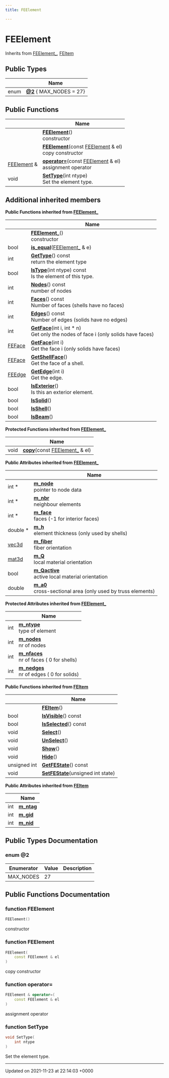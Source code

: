 ```yaml
---
title: FEElement

---
```


# FEElement





Inherits from [FEElement_](../Classes/classFEElement__.md), [FEItem](../Classes/classFEItem.md)

## Public Types

|                | Name           |
| -------------- | -------------- |
| enum| **[@2](../Classes/classFEElement.md#enum-@2)** { MAX_NODES = 27} |

## Public Functions

|                | Name           |
| -------------- | -------------- |
| | **[FEElement](../Classes/classFEElement.md#function-feelement)**()<br>constructor  |
| | **[FEElement](../Classes/classFEElement.md#function-feelement)**(const [FEElement](../Classes/classFEElement.md) & el)<br>copy constructor  |
| [FEElement](../Classes/classFEElement.md) & | **[operator=](../Classes/classFEElement.md#function-operator=)**(const [FEElement](../Classes/classFEElement.md) & el)<br>assignment operator  |
| void | **[SetType](../Classes/classFEElement.md#function-settype)**(int ntype)<br>Set the element type.  |

## Additional inherited members

**Public Functions inherited from [FEElement_](../Classes/classFEElement__.md)**

|                | Name           |
| -------------- | -------------- |
| | **[FEElement_](../Classes/classFEElement__.md#function-feelement-)**()<br>constructor  |
| bool | **[is_equal](../Classes/classFEElement__.md#function-is-equal)**([FEElement_](../Classes/classFEElement__.md) & e) |
| int | **[GetType](../Classes/classFEElement__.md#function-gettype)**() const<br>return the element type  |
| bool | **[IsType](../Classes/classFEElement__.md#function-istype)**(int ntype) const<br>Is the element of this type.  |
| int | **[Nodes](../Classes/classFEElement__.md#function-nodes)**() const<br>number of nodes  |
| int | **[Faces](../Classes/classFEElement__.md#function-faces)**() const<br>Number of faces (shells have no faces)  |
| int | **[Edges](../Classes/classFEElement__.md#function-edges)**() const<br>Number of edges (solids have no edges)  |
| int | **[GetFace](../Classes/classFEElement__.md#function-getface)**(int i, int * n)<br>Get only the nodes of face i (only solids have faces)  |
| [FEFace](../Classes/classFEFace.md) | **[GetFace](../Classes/classFEElement__.md#function-getface)**(int i)<br>Get the face i (only solids have faces)  |
| [FEFace](../Classes/classFEFace.md) | **[GetShellFace](../Classes/classFEElement__.md#function-getshellface)**()<br>Get the face of a shell.  |
| [FEEdge](../Classes/classFEEdge.md) | **[GetEdge](../Classes/classFEElement__.md#function-getedge)**(int i)<br>Get the edge.  |
| bool | **[IsExterior](../Classes/classFEElement__.md#function-isexterior)**()<br>Is this an exterior element.  |
| bool | **[IsSolid](../Classes/classFEElement__.md#function-issolid)**() |
| bool | **[IsShell](../Classes/classFEElement__.md#function-isshell)**() |
| bool | **[IsBeam](../Classes/classFEElement__.md#function-isbeam)**() |

**Protected Functions inherited from [FEElement_](../Classes/classFEElement__.md)**

|                | Name           |
| -------------- | -------------- |
| void | **[copy](../Classes/classFEElement__.md#function-copy)**(const [FEElement_](../Classes/classFEElement__.md) & el) |

**Public Attributes inherited from [FEElement_](../Classes/classFEElement__.md)**

|                | Name           |
| -------------- | -------------- |
| int * | **[m_node](../Classes/classFEElement__.md#variable-m-node)** <br>pointer to node data  |
| int * | **[m_nbr](../Classes/classFEElement__.md#variable-m-nbr)** <br>neighbour elements  |
| int * | **[m_face](../Classes/classFEElement__.md#variable-m-face)** <br>faces (-1 for interior faces)  |
| double * | **[m_h](../Classes/classFEElement__.md#variable-m-h)** <br>element thickness (only used by shells)  |
| [vec3d](../Classes/classvec3d.md) | **[m_fiber](../Classes/classFEElement__.md#variable-m-fiber)** <br>fiber orientation  |
| [mat3d](../Classes/classmat3d.md) | **[m_Q](../Classes/classFEElement__.md#variable-m-q)** <br>local material orientation  |
| bool | **[m_Qactive](../Classes/classFEElement__.md#variable-m-qactive)** <br>active local material orientation  |
| double | **[m_a0](../Classes/classFEElement__.md#variable-m-a0)** <br>cross-sectional area (only used by truss elements)  |

**Protected Attributes inherited from [FEElement_](../Classes/classFEElement__.md)**

|                | Name           |
| -------------- | -------------- |
| int | **[m_ntype](../Classes/classFEElement__.md#variable-m-ntype)** <br>type of element  |
| int | **[m_nodes](../Classes/classFEElement__.md#variable-m-nodes)** <br>nr of nodes  |
| int | **[m_nfaces](../Classes/classFEElement__.md#variable-m-nfaces)** <br>nr of faces ( 0 for shells)  |
| int | **[m_nedges](../Classes/classFEElement__.md#variable-m-nedges)** <br>nr of edges ( 0 for solids)  |

**Public Functions inherited from [FEItem](../Classes/classFEItem.md)**

|                | Name           |
| -------------- | -------------- |
| | **[FEItem](../Classes/classFEItem.md#function-feitem)**() |
| bool | **[IsVisible](../Classes/classFEItem.md#function-isvisible)**() const |
| bool | **[IsSelected](../Classes/classFEItem.md#function-isselected)**() const |
| void | **[Select](../Classes/classFEItem.md#function-select)**() |
| void | **[UnSelect](../Classes/classFEItem.md#function-unselect)**() |
| void | **[Show](../Classes/classFEItem.md#function-show)**() |
| void | **[Hide](../Classes/classFEItem.md#function-hide)**() |
| unsigned int | **[GetFEState](../Classes/classFEItem.md#function-getfestate)**() const |
| void | **[SetFEState](../Classes/classFEItem.md#function-setfestate)**(unsigned int state) |

**Public Attributes inherited from [FEItem](../Classes/classFEItem.md)**

|                | Name           |
| -------------- | -------------- |
| int | **[m_ntag](../Classes/classFEItem.md#variable-m-ntag)**  |
| int | **[m_gid](../Classes/classFEItem.md#variable-m-gid)**  |
| int | **[m_nid](../Classes/classFEItem.md#variable-m-nid)**  |


## Public Types Documentation

### enum @2

| Enumerator | Value | Description |
| ---------- | ----- | ----------- |
| MAX_NODES | 27|   |




## Public Functions Documentation

### function FEElement

```cpp
FEElement()
```

constructor 

### function FEElement

```cpp
FEElement(
    const FEElement & el
)
```

copy constructor 

### function operator=

```cpp
FEElement & operator=(
    const FEElement & el
)
```

assignment operator 

### function SetType

```cpp
void SetType(
    int ntype
)
```

Set the element type. 

-------------------------------

Updated on 2021-11-23 at 22:14:03 +0000